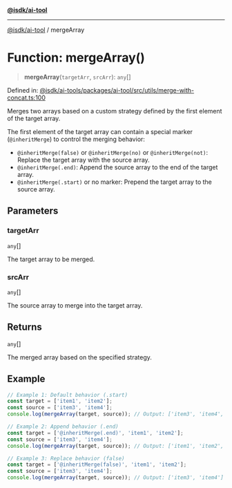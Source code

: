 [**@isdk/ai-tool**](../README.md)

***

[@isdk/ai-tool](../globals.md) / mergeArray

# Function: mergeArray()

> **mergeArray**(`targetArr`, `srcArr`): `any`[]

Defined in: [@isdk/ai-tools/packages/ai-tool/src/utils/merge-with-concat.ts:100](https://github.com/isdk/ai-tool.js/blob/fb1809b53cc75a30928176c26910792b6b8a96e1/src/utils/merge-with-concat.ts#L100)

Merges two arrays based on a custom strategy defined by the first element of the target array.

The first element of the target array can contain a special marker (`@inheritMerge`) to control the merging behavior:
- `@inheritMerge(false)` or `@inheritMerge(no)` or `@inheritMerge(not)`: Replace the target array with the source array.
- `@inheritMerge(.end)`: Append the source array to the end of the target array.
- `@inheritMerge(.start)` or no marker: Prepend the target array to the source array.

## Parameters

### targetArr

`any`[]

The target array to be merged.

### srcArr

`any`[]

The source array to merge into the target array.

## Returns

`any`[]

The merged array based on the specified strategy.

## Example

```typescript
// Example 1: Default behavior (.start)
const target = ['item1', 'item2'];
const source = ['item3', 'item4'];
console.log(mergeArray(target, source)); // Output: ['item3', 'item4', 'item1', 'item2']

// Example 2: Append behavior (.end)
const target = ['@inheritMerge(.end)', 'item1', 'item2'];
const source = ['item3', 'item4'];
console.log(mergeArray(target, source)); // Output: ['item1', 'item2', 'item3', 'item4']

// Example 3: Replace behavior (false)
const target = ['@inheritMerge(false)', 'item1', 'item2'];
const source = ['item3', 'item4'];
console.log(mergeArray(target, source)); // Output: ['item3', 'item4']
```
